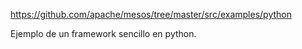 https://github.com/apache/mesos/tree/master/src/examples/python

Ejemplo de un framework sencillo en python.


